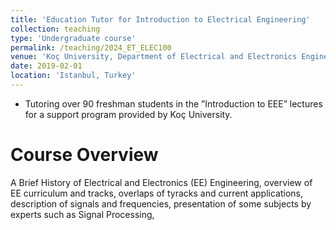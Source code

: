 ```yaml
---
title: 'Education Tutor for Introduction to Electrical Engineering'
collection: teaching
type: 'Undergraduate course'
permalink: /teaching/2024_ET_ELEC100
venue: 'Koç University, Department of Electrical and Electronics Engineering'
date: 2019-02-01
location: 'Istanbul, Turkey'
---
```


- Tutoring over 90 freshman students in the ”Introduction to EEE” lectures for a
  support program provided by Koç University.

# Course Overview

A Brief History of Electrical and Electronics (EE) Engineering, overview of EE
curriculum and tracks, overlaps of tyracks and current applications, description
of signals and frequencies, presentation of some subjects by experts such as
Signal Processing,
